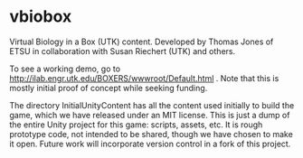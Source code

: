 vbiobox
=======

Virtual Biology in a Box (UTK) content. Developed by Thomas Jones of ETSU in collaboration with Susan Riechert (UTK) and others.

To see a working demo, go to http://ilab.engr.utk.edu/BOXERS/wwwroot/Default.html . Note that this is mostly initial proof of concept while seeking funding. 

The directory InitialUnityContent has all the content used initially to build the game, which we have released under an MIT license. This is just a dump of the entire Unity project for this game: scripts, assets, etc. It is rough prototype code, not intended to be shared, though we have chosen to make it open. Future work will incorporate version control in a fork of this project.